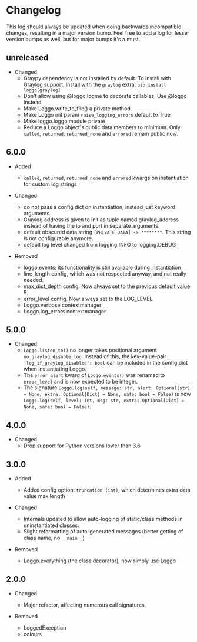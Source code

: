 Changelog
=========

This log should always be updated when doing backwards incompatible changes, resulting in a major version bump. Feel free to add a log for lesser version bumps as well, but for major bumps it's a must.

**unreleased**
-----
- Changed
    - Graypy dependency is not installed by default. To install with Graylog support, install with the `graylog` extra: `pip install loggo[graylog]`
    - Don't allow using @loggo.logme to decorate callables. Use @loggo instead.
    - Make Loggo.write_to_file() a private method.
    - Make Loggo init param `raise_logging_errors` default to True
    - Make loggo.loggo module private
    - Reduce a Loggo object's public data members to minimum. Only `called`, `returned`, `returned_none` and `errored` remain public now.

6.0.0
-----
- Added
    - `called`, `returned`, `returned_none` and `errored` kwargs on instantiation for custom log strings

- Changed
    - do not pass a config dict on instantiation, instead just keyword arguments
    - Graylog address is given to init as tuple named graylog_address instead of having the ip and port in separate arguments.
    - default obscured data string `[PRIVATE_DATA] -> ********`. This string is not configurable anymore.
    - default log level changed from logging.INFO to logging.DEBUG

- Removed
    - loggo.events; its functionality is still available during instantiation
    - line_length config, which was not respected anyway, and not really needed.
    - max_dict_depth config. Now always set to the previous default value 5.
    - error_level config. Now always set to the LOG_LEVEL
    - Loggo.verbose contextmanager
    - Loggo.log_errors contextmanager

5.0.0
-----
- Changed
    - `Loggo.listen_to()` no longer takes positional argument `no_graylog_disable_log`. Instead of this, the key-value-pair `'log_if_graylog_disabled': bool` can be included in the config dict when instantiating Loggo.
    - The `error_alert` kwarg of `Loggo.events()` was renamed to `error_level` and is now expected to be integer.
    - The signature `Loggo.log(self, message: str, alert: Optional[str] = None, extra: Optional[Dict] = None, safe: bool = False)` is now `Loggo.log(self, level: int, msg: str, extra: Optional[Dict] = None, safe: bool = False)`.

4.0.0
-----
- Changed
    - Drop support for Python versions lower than 3.6

3.0.0
-----
- Added
    - Added config option: `truncation (int)`, which determines extra data value max length

- Changed
    - Internals updated to allow auto-logging of static/class methods in uninstantiated classes.
    - Slight reformatting of auto-generated messages (better getting of class name, no `__main__`)

- Removed
    - Loggo.everything (the class decorator), now simply use Loggo

2.0.0
-----
- Changed
    - Major refactor, affecting numerous call signatures

- Removed
    - LoggedException
    - colours
